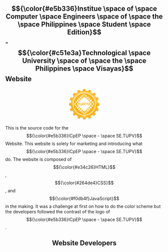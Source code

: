 ## $${\color{#e5b336}Institue \space of \space Computer \space Engineers \space of \space the \space Philippines \space Student \space Edition}$$ -  $${\color{#c51e3a}Technological \space University \space of \space the \space Philippines \space Visayas}$$  Website
<p align="center">
  <img src="assets/img/favicon.png" width="100">
</p>

This is the source code for the $${\color{#e5b336}ICpEP \space - \space SE.TUPV}$$ Website. This website is solely for marketing and introducing what $${\color{#e5b336}ICpEP \space - \space SE.TUPV}$$ do. The website is composed of $${\color{#e34c26}HTML}$$, $${\color{#264de4}CSS}$$, and $${\color{#f0db4f}JavaScript}$$ in the making. It was a challenge at first on how to do the color scheme but the developers followed the contrast of the logo of $${\color{#e5b336}ICpEP \space - \space SE.TUPV}$$.  

<h2 align="center">Website Developers</h2>
    

